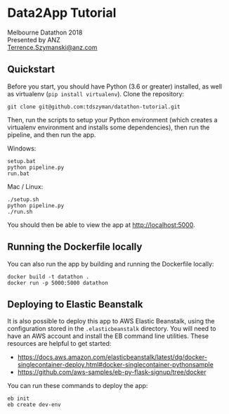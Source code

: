 # Data2App Tutorial

Melbourne Datathon 2018  
Presented by ANZ  
Terrence.Szymanski@anz.com

## Quickstart

Before you start, you should have Python (3.6 or greater) installed, as well as virtualenv (`pip install virtualenv`).
Clone the repository:

    git clone git@github.com:tdszyman/datathon-tutorial.git
    
Then, run the scripts to setup your Python environment (which creates a virtualenv environment and installs some 
dependencies), then run the pipeline, and then run the app.

Windows:

    setup.bat
    python pipeline.py
    run.bat

Mac / Linux:

    ./setup.sh
    python pipeline.py
    ./run.sh
    
You should then be able to view the app at <http://localhost:5000>.


## Running the Dockerfile locally

You can also run the app by building and running the Dockerfile locally:

    docker build -t datathon .
    docker run -p 5000:5000 datathon

## Deploying to Elastic Beanstalk

It is also possible to deploy this app to AWS Elastic Beanstalk, using the configuration stored in the 
`.elasticbeanstalk` directory. You will need to have an AWS account and install the EB command line utilities. These 
resources are helpful to get started:

* https://docs.aws.amazon.com/elasticbeanstalk/latest/dg/docker-singlecontainer-deploy.html#docker-singlecontainer-pythonsample
* https://github.com/aws-samples/eb-py-flask-signup/tree/docker

You can run these commands to deploy the app:

    eb init
    eb create dev-env
